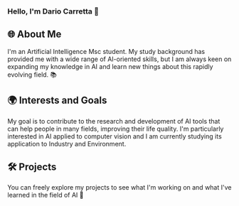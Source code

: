 ### Hello, I'm Dario Carretta 👋

## 🌐 About Me

I'm an Artificial Intelligence Msc student. My study background has provided me with a wide range of AI-oriented skills, but I am always keen on expanding my knowledge in AI and learn new things about this rapidly evolving field. 📚

## 🌍 Interests and Goals

My goal is to contribute to the research and development of AI tools that can help people in many fields, improving their life quality. I'm particularly interested in AI applied to computer vision and I am currently studying its application to Industry and Environment.

## 🛠️ Projects

You can freely explore my projects to see what I'm working on and what I've learned in the field of AI 👀
